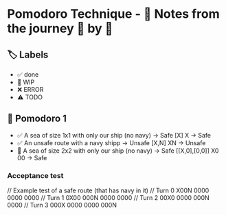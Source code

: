 # Pomodoro Technique - 📝 Notes from the journey 🍅 by 🍅

## 🏷️ Labels

- ✅ done
- 🚧 WIP
- ❌ ERROR
- ⚠️ TODO

## 🍅 Pomodoro 1

- ✅ A sea of size 1x1 with only our ship (no navy) -> Safe [X]
  X -> Safe
- ✅ An unsafe route with a navy shipp -> Unsafe [X,N]
  XN -> Unsafe
- 🚧 A sea of size 2x2 with only our ship (no navy) -> Safe [[X,0],[0,0]]
  X0
  00 -> Safe

### Acceptance test
// Example test of a safe route (that has navy in it)
// Turn 0
X00N
0000
0000
0000
// Turn 1
0X00
000N
0000
0000
// Turn 2
00X0
0000
000N
0000
// Turn 3
000X
0000
0000
000N
